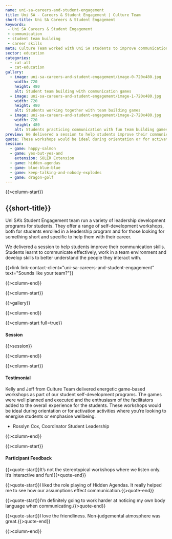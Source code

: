 ```yaml
---
name: uni-sa-careers-and-student-engagement
title: Uni SA - Careers & Student Engagement | Culture Team
short-title: Uni SA Careers & Student Engagement
keywords:
 - Uni SA Careers & Student Engagement
 - communication
 - student team building
 - career skills
meta: Culture Team worked with Uni SA students to improve communication skills using student team building games. Prepare your students with career skills!
sector: education
categories:
  - cat-all
  - cat-education
gallery:
  - image: uni-sa-careers-and-student-engagement/image-0-720x480.jpg
    width: 720
    height: 480
    alt: Student team building with communication games
  - image: uni-sa-careers-and-student-engagement/image-1-720x480.jpg
    width: 720
    height: 480
    alt: Students working together with team building games  
  - image: uni-sa-careers-and-student-engagement/image-2-720x480.jpg
    width: 720
    height: 480
    alt: Students practicing communication with fun team building games
preview: We delivered a session to help students improve their communication skills. Students learnt to communicate effectively, work in a team environment and develop skills to better understand the people they interact with.
quote: These workshops would be ideal during orientation or for activation activities where you’re looking to energise students or emphasise wellbeing.  
session:
  - game: happy-salmon
  - game: yes-but-yes-and
    extension: SOLER Extension
  - game: hidden-agendas
  - game: blue-blue-blue
  - game: keep-talking-and-nobody-explodes
  - game: dragon-golf
---
```

{{>column-start}}

## {{short-title}}

Uni SA’s Student Engagement team run a variety of leadership development programs for students. They offer a range of self-development workshops, both for students enrolled in a leadership program and for those looking for something short and specific to help them with their career. 

We delivered a session to help students improve their communication skills. Students learnt to communicate effectively, work in a team environment and develop skills to better understand the people they interact with.

{{>link link-contact-client="uni-sa-careers-and-student-engagement" text="Sounds like your team?"}}

{{>column-end}}

{{>column-start}}

{{>gallery}}

{{>column-end}}

{{>column-start full=true}}

#### Session

{{>session}}

{{>column-end}}

{{>column-start}}

#### Testimonial

Kelly and Jeff from Culture Team delivered energetic game-based workshops as part of our student self-development programs. The games were well planned and executed and the enthusiasm of the facilitators added to the overall experience for the students. These workshops would be ideal during orientation or for activation activities where you’re looking to energise students or emphasise wellbeing. 

* Rosslyn Cox, Coordinator Student Leadership

{{>column-end}}

{{>column-start}}

#### Participant Feedback

{{>quote-start}}It’s not the stereotypical workshops where we listen only. It’s interactive and fun!{{>quote-end}}

{{>quote-start}}I liked the role playing of Hidden Agendas. It really helped me to see how our assumptions effect communication.{{>quote-end}}

{{>quote-start}}I’m definitely going to work harder at noticing my own body language when communicating.{{>quote-end}}

{{>quote-start}}I love the friendliness. Non-judgemental atmosphere was great.{{>quote-end}}

{{>column-end}}